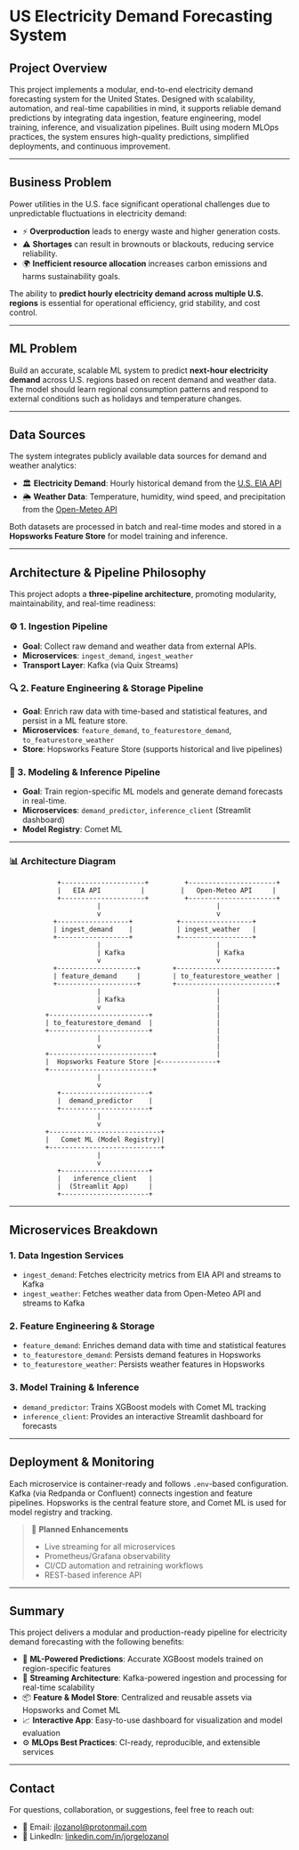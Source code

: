 # US Electricity Demand Forecasting System

## Project Overview

This project implements a modular, end-to-end electricity demand forecasting system for the United States. Designed with scalability, automation, and real-time capabilities in mind, it supports reliable demand predictions by integrating data ingestion, feature engineering, model training, inference, and visualization pipelines. Built using modern MLOps practices, the system ensures high-quality predictions, simplified deployments, and continuous improvement.

---

## Business Problem

Power utilities in the U.S. face significant operational challenges due to unpredictable fluctuations in electricity demand:

- ⚡ **Overproduction** leads to energy waste and higher generation costs.  
- ⚠️ **Shortages** can result in brownouts or blackouts, reducing service reliability.  
- 🌍 **Inefficient resource allocation** increases carbon emissions and harms sustainability goals.

The ability to **predict hourly electricity demand across multiple U.S. regions** is essential for operational efficiency, grid stability, and cost control.

---

## ML Problem

Build an accurate, scalable ML system to predict **next-hour electricity demand** across U.S. regions based on recent demand and weather data. The model should learn regional consumption patterns and respond to external conditions such as holidays and temperature changes.

---

## Data Sources

The system integrates publicly available data sources for demand and weather analytics:

- 🏛 **Electricity Demand**: Hourly historical demand from the [U.S. EIA API](https://www.eia.gov/opendata/)  
- 🌦 **Weather Data**: Temperature, humidity, wind speed, and precipitation from the [Open-Meteo API](https://open-meteo.com/)

Both datasets are processed in batch and real-time modes and stored in a **Hopsworks Feature Store** for model training and inference.

---

## Architecture & Pipeline Philosophy

This project adopts a **three-pipeline architecture**, promoting modularity, maintainability, and real-time readiness:

### ⚙️ 1. Ingestion Pipeline  
- **Goal**: Collect raw demand and weather data from external APIs.
- **Microservices**: `ingest_demand`, `ingest_weather`
- **Transport Layer**: Kafka (via Quix Streams)

### 🔍 2. Feature Engineering & Storage Pipeline  
- **Goal**: Enrich raw data with time-based and statistical features, and persist in a ML feature store.
- **Microservices**: `feature_demand`, `to_featurestore_demand`, `to_featurestore_weather`
- **Store**: Hopsworks Feature Store (supports historical and live pipelines)

### 🧠 3. Modeling & Inference Pipeline  
- **Goal**: Train region-specific ML models and generate demand forecasts in real-time.
- **Microservices**: `demand_predictor`, `inference_client` (Streamlit dashboard)
- **Model Registry**: Comet ML

---

### 📊 Architecture Diagram

```plaintext
            +---------------------+         +----------------------+
            |   EIA API          |         |   Open-Meteo API     |
            +---------------------+         +----------------------+
                      |                             |
                      v                             v
           +------------------+           +------------------+
           | ingest_demand    |           | ingest_weather   |
           +------------------+           +------------------+
                      |                             |
                      | Kafka                       | Kafka
                      v                             v
           +--------------------+        +-------------------------+
           | feature_demand     |        | to_featurestore_weather |
           +--------------------+        +-------------------------+
                      |                             |
                      | Kafka                       |
                      v                             |
         +-------------------------+                |
         | to_featurestore_demand  |                |
         +-------------------------+                |
                      |                             |
                      v                             |
         +--------------------------+               |
         |  Hopsworks Feature Store |<--------------+
         +--------------------------+
                      |
                      v
            +----------------------+
            |  demand_predictor    |
            +----------------------+
                      |
                      v
         +----------------------------+
         |   Comet ML (Model Registry)|
         +----------------------------+
                      |
                      v
            +----------------------+
            |   inference_client   |
            |  (Streamlit App)     |
            +----------------------+
```

---

## Microservices Breakdown

### 1. Data Ingestion Services

- `ingest_demand`: Fetches electricity metrics from EIA API and streams to Kafka  
- `ingest_weather`: Fetches weather data from Open-Meteo API and streams to Kafka

### 2. Feature Engineering & Storage

- `feature_demand`: Enriches demand data with time and statistical features  
- `to_featurestore_demand`: Persists demand features in Hopsworks  
- `to_featurestore_weather`: Persists weather features in Hopsworks

### 3. Model Training & Inference

- `demand_predictor`: Trains XGBoost models with Comet ML tracking  
- `inference_client`: Provides an interactive Streamlit dashboard for forecasts

---

## Deployment & Monitoring

Each microservice is container-ready and follows `.env`-based configuration. Kafka (via Redpanda or Confluent) connects ingestion and feature pipelines. Hopsworks is the central feature store, and Comet ML is used for model registry and tracking.

> 🔧 **Planned Enhancements**  
> - Live streaming for all microservices  
> - Prometheus/Grafana observability  
> - CI/CD automation and retraining workflows  
> - REST-based inference API

---

## Summary

This project delivers a modular and production-ready pipeline for electricity demand forecasting with the following benefits:

- 🧠 **ML-Powered Predictions**: Accurate XGBoost models trained on region-specific features  
- 🔁 **Streaming Architecture**: Kafka-powered ingestion and processing for real-time scalability  
- 📦 **Feature & Model Store**: Centralized and reusable assets via Hopsworks and Comet ML  
- 📈 **Interactive App**: Easy-to-use dashboard for visualization and model evaluation  
- ⚙️ **MLOps Best Practices**: CI-ready, reproducible, and extensible services  

---

## Contact

For questions, collaboration, or suggestions, feel free to reach out:

- 📧 Email: [jlozanol@protonmail.com](mailto:jlozanol@protonmail.com)  
- 🔗 LinkedIn: [linkedin.com/in/jorgelozanol](https://www.linkedin.com/in/jorgelozanol)
